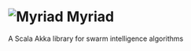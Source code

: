 ![Myriad](https://cloud.githubusercontent.com/assets/4529818/9751260/a6dddf84-5670-11e5-9bf3-a8d7fbf722b9.jpg)
Myriad
======

A Scala Akka library for swarm intelligence algorithms
